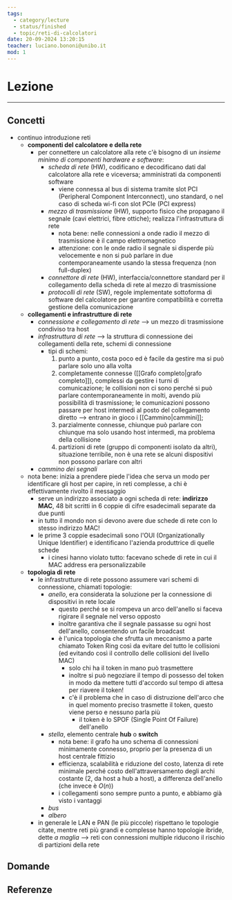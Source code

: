 ```yaml
---
tags:
  - category/lecture
  - status/finished
  - topic/reti-di-calcolatori
date: 20-09-2024 13:20:15
teacher: luciano.bononi@unibo.it
mod: 1
---
```

# Lezione
---
## Concetti
- continuo introduzione reti
	- **componenti del calcolatore e della rete**
		- per connettere un calcolatore alla rete c'è bisogno di un _insieme minimo di componenti hardware e software_:
			- _scheda di rete_ (HW), codificano e decodificano dati dal calcolatore alla rete e viceversa; amministrati da componenti software
				- viene connessa al bus di sistema tramite slot PCI (Peripheral Component Interconnect), uno standard, o nel caso di scheda wi-fi con slot PCIe (PCI express)
			- _mezzo di trasmissione_ (HW), supporto fisico che propagano il segnale (cavi elettrici, fibre ottiche); realizza l'infrastruttura di rete
				- nota bene: nelle connessioni a onde radio il mezzo di trasmissione è il campo elettromagnetico
				- attenzione: con le onde radio il segnale si disperde più velocemente e non si può parlare in due contemporaneamente usando la stessa frequenza (non full-duplex)
			- _connettore di rete_ (HW), interfaccia/connettore standard per il collegamento della scheda di rete al mezzo di trasmissione
			- _protocolli di rete_ (SW), regole implementate sottoforma di software del calcolatore per garantire compatibilità e corretta gestione della comunicazione
	- **collegamenti e infrastrutture di rete**
		- _connessione e collegamento di rete_ --> un mezzo di trasmissione condiviso tra host
		- _infrastruttura di rete_ --> la struttura di connessione dei collegamenti della rete, schemi di connessione
			- tipi di schemi:
				1. punto a punto, costa poco ed è facile da gestire ma si può parlare solo uno alla volta
				2. completamente connesse ([[Grafo completo|grafo completo]]), complessi da gestire i turni di comunicazione; le collisioni non ci sono perché si può parlare contemporaneamente in molti, avendo più possibilità di trasmissione; le comunicazioni possono passare per host intermedi al posto del collegamento diretto --> entrano in gioco i [[Cammino|cammini]];
				3. parzialmente connesse, chiunque può parlare con chiunque ma solo usando host intermedi, ma problema della collisione
				4. partizioni di rete (gruppo di componenti isolato da altri), situazione terribile, non è una rete se alcuni dispositivi non possono parlare con altri
		- _cammino dei segnali_
	- nota bene: inizia a prendere piede l'idea che serva un modo per identificare gli host per capire, in reti complesse, a chi è effettivamente rivolto il messaggio
		- serve un indirizzo associato a ogni scheda di rete: **indirizzo MAC**, 48 bit scritti in 6 coppie di cifre esadecimali separate da due punti
		- in tutto il mondo non si devono avere due schede di rete con lo stesso indirizzo MAC!
		- le prime 3 coppie esadecimali sono l'OUI (Organizationally Unique Identifier) e identificano l'azienda produttrice di quelle schede
			- i cinesi hanno violato tutto: facevano schede di rete in cui il MAC address era personalizzabile
	- **topologia di rete**
		- le infrastrutture di rete possono assumere vari schemi di connessione, chiamati topologie:
			- _anello_, era considerata la soluzione per la connessione di dispositivi in rete locale
				- questo perché se si rompeva un arco dell'anello si faceva rigirare il segnale nel verso opposto
				- inoltre garantiva che il segnale passasse su ogni host dell'anello, consentendo un facile broadcast
				- è l'unica topologia che sfrutta un meccanismo a parte chiamato Token Ring così da evitare del tutto le collisioni (ed evitando così il controllo delle collisioni del livello MAC)
					- solo chi ha il token in mano può trasmettere
					- inoltre si può negoziare il tempo di possesso del token in modo da mettere tutti d'accordo sul tempo di attesa per riavere il token!
					- c'è il problema che in caso di distruzione dell'arco che in quel momento preciso trasmette il token, questo viene perso e nessuno parla più
						- il token è lo SPOF (Single Point Of Failure) dell'anello
			- _stella_, elemento centrale **hub** o **switch**
				- nota bene: il grafo ha uno schema di connessioni minimamente connesso, proprio per la presenza di un host centrale fittizio
				- efficienza, scalabilità e riduzione del costo, latenza di rete minimale perché costo dell'attraversamento degli archi costante (2, da host a hub a host), a differenza dell'anello (che invece è $O(n)$)
				- i collegamenti sono sempre punto a punto, e abbiamo già visto i vantaggi
			- _bus_
			- _albero_
		- in generale le LAN e PAN (le più piccole) rispettano le topologie citate, mentre reti più grandi e complesse hanno topologie ibride, dette _a maglia_ --> reti con connessioni multiple riducono il rischio di partizioni della rete

## Domande

## Referenze
